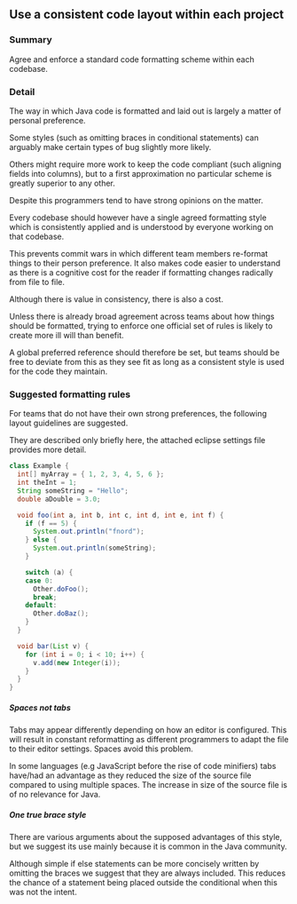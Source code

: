 ## Use a consistent code layout within each project

### Summary

Agree and enforce a standard code formatting scheme within each codebase.

### Detail 

The way in which Java code is formatted and laid out is largely a matter of personal preference.

Some styles (such as omitting braces in conditional statements) can arguably make certain types of bug slightly more likely. 

Others might require more work to keep the code compliant (such aligning fields into columns), but to a first approximation no particular scheme is greatly superior to any other. 

Despite this programmers tend to have strong opinions on the matter.

Every codebase should however have a single agreed formatting style which is consistently applied and is understood by everyone working on that codebase. 

This prevents commit wars in which different team members re-format things to their person preference. It also  makes code easier to understand as there is a cognitive cost for the reader if formatting changes radically from file to file.

Although there is value in consistency, there is also a cost. 

Unless there is already broad agreement across teams about how things should be formatted, trying to enforce one official set of rules is likely to create more ill will than benefit.

A global preferred reference should therefore be set, but teams should be free to deviate from this as they see fit as long as a consistent style is used for the code they maintain.

### Suggested formatting rules

For teams that do not have their own strong preferences, the following layout guidelines are suggested. 

They are described only briefly here, the attached eclipse settings file provides more detail. 

```java
class Example {
  int[] myArray = { 1, 2, 3, 4, 5, 6 };
  int theInt = 1;
  String someString = "Hello";
  double aDouble = 3.0;

  void foo(int a, int b, int c, int d, int e, int f) {
    if (f == 5) {
      System.out.println("fnord");
    } else {
      System.out.println(someString);
    }

    switch (a) {
    case 0:
      Other.doFoo();
      break;
    default:
      Other.doBaz();
    }
  }

  void bar(List v) {
    for (int i = 0; i < 10; i++) {
      v.add(new Integer(i));
    }
  }
}
```

##### Spaces not tabs

Tabs may appear differently depending on how an editor is configured. This will result in constant reformatting as different programmers to adapt the file to their editor settings. Spaces avoid this problem.

In some languages (e.g JavaScript before the rise of code minifiers) tabs have/had an advantage as they reduced the size of the source file compared to using multiple spaces. The increase in size of the source file is of no relevance for Java.

##### One true brace style

There are various arguments about the supposed advantages of this style, but we suggest its use mainly because it is common in the Java community.

Although simple if else statements can be more concisely written by omitting the braces we suggest that they are always included. This reduces the chance of a statement being placed outside the conditional when this was not the intent.
